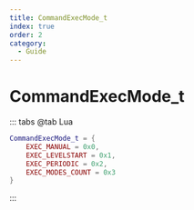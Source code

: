 ```yaml
---
title: CommandExecMode_t
index: true
order: 2
category:
  - Guide
---
```


# CommandExecMode_t
::: tabs
@tab Lua
```lua
CommandExecMode_t = {
    EXEC_MANUAL = 0x0,
    EXEC_LEVELSTART = 0x1,
    EXEC_PERIODIC = 0x2,
    EXEC_MODES_COUNT = 0x3
}
```
:::